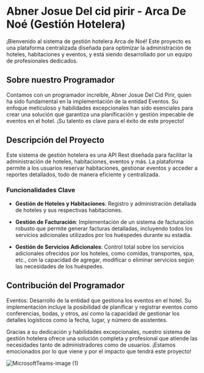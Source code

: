 # Abner Josue Del cid pirir - Arca De Noé (Gestión Hotelera)
 
¡Bienvenido al sistema de gestión hotelera Arca de Noé! Este proyecto es una plataforma centralizada diseñada para optimizar la administración de hoteles, habitaciones y eventos, y está siendo desarrollado por un equipo de profesionales dedicados.
 
## Sobre nuestro Programador
 
Contamos con un programador increíble, Abner Josue Del Cid Pirir, quien ha sido fundamental en la implementación de la entidad Eventos. Su enfoque meticuloso y habilidades excepcionales han sido esenciales para crear una solución que garantiza una planificación y gestión impecable de eventos en el hotel. ¡Su talento es clave para el éxito de este proyecto!
 
## Descripción del Proyecto
 
Este sistema de gestión hotelera es una API Rest diseñada para facilitar la administración de hoteles, habitaciones, eventos y más. La plataforma permite a los usuarios reservar habitaciones, gestionar eventos y acceder a reportes detallados, todo de manera eficiente y centralizada.
 
### Funcionalidades Clave
 
- **Gestión de Hoteles y Habitaciones**: Registro y administración detallada de hoteles y sus respectivas habitaciones.

- **Gestión de Facturación**: Implementación de un sistema de facturación robusto que permite generar facturas detalladas, incluyendo todos los servicios adicionales utilizados por los huéspedes durante su estadía.

- **Gestión de Servicios Adicionales**: Control total sobre los servicios adicionales ofrecidos por los hoteles, como comidas, transportes, spa, etc., con la capacidad de agregar, modificar o eliminar servicios según las necesidades de los huéspedes.
 
## Contribución del Programador
 
Eventos: Desarrollo de la entidad que gestiona los eventos en el hotel. Su implementación incluye la posibilidad de planificar y registrar eventos como conferencias, bodas, y otros, así como la capacidad de gestionar los detalles logísticos como la fecha, lugar, y número de asistentes.

 
Gracias a su dedicación y habilidades excepcionales, nuestro sistema de gestión hotelera ofrece una solución completa y profesional que atiende las necesidades tanto de administradores como de usuarios. ¡Estamos emocionados por lo que viene y por el impacto que tendrá este proyecto!



![MicrosoftTeams-image (1)](https://github.com/user-attachments/assets/229293a7-4a4b-4ec0-8285-85da491d2b89)

